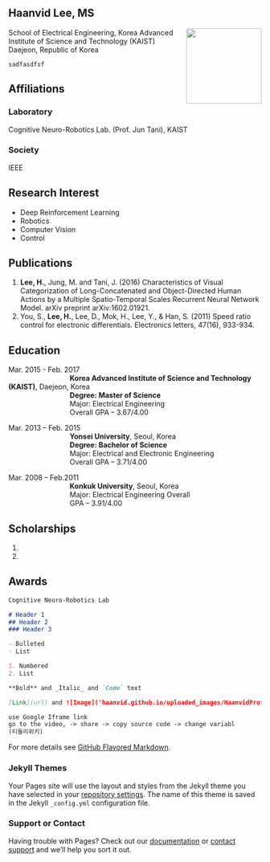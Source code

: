 ## Haanvid Lee, MS
<img class="TextWrap" src="https://haanvid.github.io/uploaded_images/HaanvidProfile.jpg" width="150" style="float : right">  
School of Electrical Engineering,  
Korea Advanced Institute of Science and Technology (KAIST)  
Daejeon, Republic of Korea  

    sadfasdfsf

## Affiliations

### Laboratory
Cognitive Neuro-Robotics Lab. (Prof. Jun Tani), KAIST

### Society
IEEE


## Research Interest

- Deep Reinforcement Learning
- Robotics
- Computer Vision
- Control

## Publications
1. **Lee, H.**, Jung, M. and Tani, J. (2016) Characteristics of Visual Categorization of Long-Concatenated and Object-Directed Human Actions by a Multiple Spatio-Temporal Scales Recurrent Neural Network Model. arXiv preprint arXiv:1602.01921.
2. You, S., **Lee, H.**, Lee, D., Mok, H., Lee, Y., & Han, S. (2011) Speed ratio control for electronic differentials. Electronics letters, 47(16), 933-934.


## Education

Mar. 2015 - Feb. 2017  
&nbsp;&nbsp;&nbsp;&nbsp;&nbsp;&nbsp;&nbsp;&nbsp;&nbsp;&nbsp;&nbsp;&nbsp;&nbsp;&nbsp;&nbsp;&nbsp;&nbsp;&nbsp;&nbsp;&nbsp;&nbsp;&nbsp;&nbsp;&nbsp;&nbsp;&nbsp;&nbsp;&nbsp;&nbsp;&nbsp; **Korea Advanced Institute of Science and Technology (KAIST)**, Daejeon, Korea  
&nbsp;&nbsp;&nbsp;&nbsp;&nbsp;&nbsp;&nbsp;&nbsp;&nbsp;&nbsp;&nbsp;&nbsp;&nbsp;&nbsp;&nbsp;&nbsp;&nbsp;&nbsp;&nbsp;&nbsp;&nbsp;&nbsp;&nbsp;&nbsp;&nbsp;&nbsp;&nbsp;&nbsp;&nbsp;&nbsp; **Degree: Master of Science**  
&nbsp;&nbsp;&nbsp;&nbsp;&nbsp;&nbsp;&nbsp;&nbsp;&nbsp;&nbsp;&nbsp;&nbsp;&nbsp;&nbsp;&nbsp;&nbsp;&nbsp;&nbsp;&nbsp;&nbsp;&nbsp;&nbsp;&nbsp;&nbsp;&nbsp;&nbsp;&nbsp;&nbsp;&nbsp;&nbsp; Major: Electrical Engineering  
&nbsp;&nbsp;&nbsp;&nbsp;&nbsp;&nbsp;&nbsp;&nbsp;&nbsp;&nbsp;&nbsp;&nbsp;&nbsp;&nbsp;&nbsp;&nbsp;&nbsp;&nbsp;&nbsp;&nbsp;&nbsp;&nbsp;&nbsp;&nbsp;&nbsp;&nbsp;&nbsp;&nbsp;&nbsp;&nbsp; Overall GPA – 3.67/4.00  


Mar. 2013 – Feb. 2015  
&nbsp;&nbsp;&nbsp;&nbsp;&nbsp;&nbsp;&nbsp;&nbsp;&nbsp;&nbsp;&nbsp;&nbsp;&nbsp;&nbsp;&nbsp;&nbsp;&nbsp;&nbsp;&nbsp;&nbsp;&nbsp;&nbsp;&nbsp;&nbsp;&nbsp;&nbsp;&nbsp;&nbsp;&nbsp;&nbsp; **Yonsei University**, Seoul, Korea  
&nbsp;&nbsp;&nbsp;&nbsp;&nbsp;&nbsp;&nbsp;&nbsp;&nbsp;&nbsp;&nbsp;&nbsp;&nbsp;&nbsp;&nbsp;&nbsp;&nbsp;&nbsp;&nbsp;&nbsp;&nbsp;&nbsp;&nbsp;&nbsp;&nbsp;&nbsp;&nbsp;&nbsp;&nbsp;&nbsp; **Degree: Bachelor of Science**  
&nbsp;&nbsp;&nbsp;&nbsp;&nbsp;&nbsp;&nbsp;&nbsp;&nbsp;&nbsp;&nbsp;&nbsp;&nbsp;&nbsp;&nbsp;&nbsp;&nbsp;&nbsp;&nbsp;&nbsp;&nbsp;&nbsp;&nbsp;&nbsp;&nbsp;&nbsp;&nbsp;&nbsp;&nbsp;&nbsp; Major: Electrical and Electronic Engineering  
&nbsp;&nbsp;&nbsp;&nbsp;&nbsp;&nbsp;&nbsp;&nbsp;&nbsp;&nbsp;&nbsp;&nbsp;&nbsp;&nbsp;&nbsp;&nbsp;&nbsp;&nbsp;&nbsp;&nbsp;&nbsp;&nbsp;&nbsp;&nbsp;&nbsp;&nbsp;&nbsp;&nbsp;&nbsp;&nbsp; Overall GPA – 3.71/4.00  

Mar. 2008 – Feb.2011  
&nbsp;&nbsp;&nbsp;&nbsp;&nbsp;&nbsp;&nbsp;&nbsp;&nbsp;&nbsp;&nbsp;&nbsp;&nbsp;&nbsp;&nbsp;&nbsp;&nbsp;&nbsp;&nbsp;&nbsp;&nbsp;&nbsp;&nbsp;&nbsp;&nbsp;&nbsp;&nbsp;&nbsp;&nbsp;&nbsp; **Konkuk University**, Seoul, Korea  
&nbsp;&nbsp;&nbsp;&nbsp;&nbsp;&nbsp;&nbsp;&nbsp;&nbsp;&nbsp;&nbsp;&nbsp;&nbsp;&nbsp;&nbsp;&nbsp;&nbsp;&nbsp;&nbsp;&nbsp;&nbsp;&nbsp;&nbsp;&nbsp;&nbsp;&nbsp;&nbsp;&nbsp;&nbsp;&nbsp; Major: Electrical Engineering Overall  
&nbsp;&nbsp;&nbsp;&nbsp;&nbsp;&nbsp;&nbsp;&nbsp;&nbsp;&nbsp;&nbsp;&nbsp;&nbsp;&nbsp;&nbsp;&nbsp;&nbsp;&nbsp;&nbsp;&nbsp;&nbsp;&nbsp;&nbsp;&nbsp;&nbsp;&nbsp;&nbsp;&nbsp;&nbsp;&nbsp; GPA – 3.91/4.00  

## Scholarships
1. 
2. 

## Awards

```markdown
Cognitive Neuro-Robotics Lab

# Header 1
## Header 2
### Header 3

- Bulleted
- List

1. Numbered
2. List

**Bold** and _Italic_ and `Code` text

[Link](url) and ![Image]('haanvid.github.io/uploaded_images/HaanvidProfile.jpg')

use Google Iframe link
go to the video, -> share -> copy source code -> change variabl
(티들리위키)
```

For more details see [GitHub Flavored Markdown](https://guides.github.com/features/mastering-markdown/).

### Jekyll Themes

Your Pages site will use the layout and styles from the Jekyll theme you have selected in your [repository settings](https://github.com/haanvid/haanvid.github.io/settings). The name of this theme is saved in the Jekyll `_config.yml` configuration file.

### Support or Contact

Having trouble with Pages? Check out our [documentation](https://help.github.com/categories/github-pages-basics/) or [contact support](https://github.com/contact) and we’ll help you sort it out.
